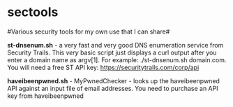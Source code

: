 # sectools
#Various security tools for my own use that I can share#

**st-dnsenum.sh** - a very fast and very good DNS enumeration service from Security Trails. This *very* basic script just displays a curl output after you enter a domain name as argv[1]. For example: ./st-dnsenum.sh domain.com. You will need a free ST API key: https://securitytrails.com/corp/api

**haveibeenpwned.sh** - MyPwnedChecker - looks up the haveibeenpwned API against an input file of email addresses. You need to purchase an API key from haveibeenpwned 
